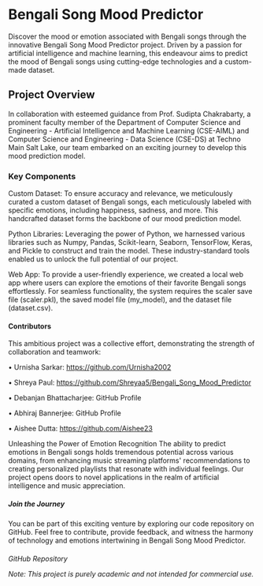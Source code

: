 <h1>Bengali Song Mood Predictor</h1>
<p>Discover the mood or emotion associated with Bengali songs through the innovative Bengali Song Mood Predictor project. Driven by a passion for artificial intelligence and machine learning, this endeavour aims to predict the mood of Bengali songs using cutting-edge technologies and a custom-made dataset.</p>

<h2>Project Overview</h2>
In collaboration with esteemed guidance from Prof. Sudipta Chakrabarty, a prominent faculty member of the Department of Computer Science and Engineering - Artificial Intelligence and Machine Learning (CSE-AIML) and Computer Science and Engineering - Data Science (CSE-DS) at Techno Main Salt Lake, our team embarked on an exciting journey to develop this mood prediction model.

<h3>Key Components</h3>
Custom Dataset: To ensure accuracy and relevance, we meticulously curated a custom dataset of Bengali songs, each meticulously labeled with specific emotions, including happiness, sadness, and more. This handcrafted dataset forms the backbone of our mood prediction model.

Python Libraries: Leveraging the power of Python, we harnessed various libraries such as Numpy, Pandas, Scikit-learn, Seaborn, TensorFlow, Keras, and Pickle to construct and train the model. These industry-standard tools enabled us to unlock the full potential of our project.

Web App: To provide a user-friendly experience, we created a local web app where users can explore the emotions of their favorite Bengali songs effortlessly. For seamless functionality, the system requires the scaler save file (scaler.pkl), the saved model file (my_model), and the dataset file (dataset.csv).

<h4>Contributors</h4>
This ambitious project was a collective effort, demonstrating the strength of collaboration and teamwork:

•	Urnisha Sarkar: https://github.com/Urnisha2002

•	Shreya Paul: https://github.com/Shreyaa5/Bengali_Song_Mood_Predictor

•	Debanjan Bhattacharjee: GitHub Profile

•	Abhiraj Bannerjee: GitHub Profile

•	Aishee Dutta: https://github.com/Aishee23

Unleashing the Power of Emotion Recognition
The ability to predict emotions in Bengali songs holds tremendous potential across various domains, from enhancing music streaming platforms' recommendations to creating personalized playlists that resonate with individual feelings. Our project opens doors to novel applications in the realm of artificial intelligence and music appreciation.

<h5>Join the Journey</h5>
You can be part of this exciting venture by exploring our code repository on GitHub. Feel free to contribute, provide feedback, and witness the harmony of technology and emotions intertwining in Bengali Song Mood Predictor.

<h6>GitHub Repository</h7>

Note: This project is purely academic and not intended for commercial use.
